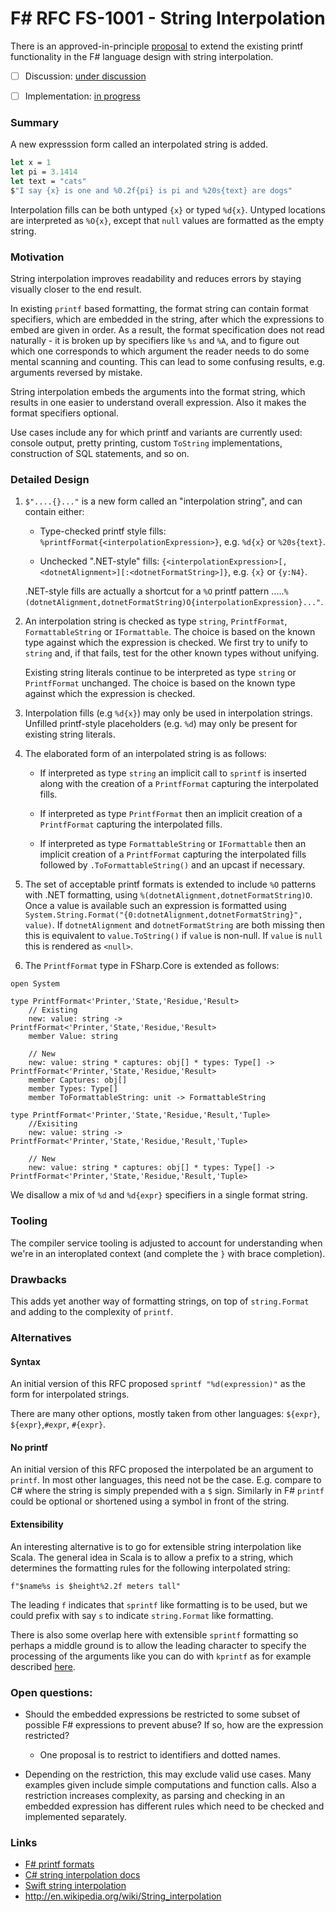 
# F# RFC FS-1001 - String Interpolation

There is an approved-in-principle [proposal](http://fslang.uservoice.com/forums/245727-f-language/suggestions/6002107-steal-nice-println-syntax-from-swift) to extend the existing printf functionality in the F# language design with string interpolation. 

* [ ] Discussion: [under discussion](https://github.com/fsharp/fslang-design/issues/368)

* [ ] Implementation: [in progress](https://github.com/dotnet/fsharp/pull/6770)

### Summary

A new expresssion form called an interpolated string is added. 

```fsharp
let x = 1
let pi = 3.1414
let text = "cats"
$"I say {x} is one and %0.2f{pi} is pi and %20s{text} are dogs"
```

Interpolation fills can be both untyped `{x}` or typed `%d{x}`.  Untyped locations are interpreted as `%O{x}`, except that `null` values are formatted as the empty string.

### Motivation

String interpolation improves readability and reduces errors by staying visually closer to the end result.

In existing `printf` based formatting, the format string can contain format specifiers, which are embedded in the string, after which the expressions to embed are given in order. As a result, the format specification does not read naturally - it is broken up by specifiers like `%s` and `%A`, and to figure out which one corresponds to which argument the reader needs to do some mental scanning and counting. This can lead to some confusing results, e.g. arguments reversed by mistake.

String interpolation embeds the arguments into the format string, which results in one easier to understand overall expression. Also it makes the format specifiers optional.

Use cases include any for which printf and variants are currently used: console output, pretty printing, custom `ToString` implementations, construction of SQL statements, and so on.

### Detailed Design

1. `$"....{}..."` is a new form called an "interpolation string", and can contain either:

   * Type-checked printf style fills: `%printfFormat{<interpolationExpression>}`, e.g. `%d{x}` or `%20s{text}`.
 
   * Unchecked ".NET-style" fills: `{<interpolationExpression>[,<dotnetAlignment>][:<dotnetFormatString>]}`, e.g. `{x}` or `{y:N4}`.

   .NET-style fills are actually a shortcut for a `%O` printf pattern .....`%(dotnetAlignment,dotnetFormatString)O{interpolationExpression}..."`.

2. An interpolation string is checked as type `string`, `PrintfFormat`, `FormattableString` or `IFormattable`. The choice is based on the known type against which the expression is checked. We first try to unify to `string` and, if that fails, test for the other known types without unifying.

   Existing string literals continue to be interpreted as type `string` or `PrintfFormat` unchanged. The choice is based on the known type against which the expression is checked.

3. Interpolation fills (e.g `%d{x}`) may only be used in interpolation strings.  Unfilled printf-style placeholders (e.g. `%d`) may only be present for existing string literals.

4. The elaborated form of an interpolated string is as follows:

   - If interpreted as type `string` an implicit call to `sprintf` is inserted along with the creation of a `PrintfFormat` capturing the interpolated fills.

   - If interpreted as type `PrintfFormat` then an implicit creation of a `PrintfFormat` capturing the interpolated fills.
   
   - If interpreted as type `FormattableString` or `IFormattable` then an implicit creation of a `PrintfFormat` capturing the interpolated fills followed by `.ToFormattableString()` and an upcast if necessary.

5. The set of acceptable printf formats is extended to include `%O` patterns with .NET formatting, using `%(dotnetAlignment,dotnetFormatString)O`.  Once a value is available such an expression is formatted using `System.String.Format("{0:dotnetAlignment,dotnetFormatString}", value)`.  If `dotnetAlignment` and `dotnetFormatString` are both missing then this is equivalent to `value.ToString()` if `value` is non-null.  If `value` is `null` this is rendered as `<null>`.

6. The `PrintfFormat` type in FSharp.Core is extended as follows:

```
open System

type PrintfFormat<'Printer,'State,'Residue,'Result>
    // Existing
    new: value: string -> PrintfFormat<'Printer,'State,'Residue,'Result>
    member Value: string
    
    // New
    new: value: string * captures: obj[] * types: Type[] -> PrintfFormat<'Printer,'State,'Residue,'Result>
    member Captures: obj[]
    member Types: Type[]
    member ToFormattableString: unit -> FormattableString

type PrintfFormat<'Printer,'State,'Residue,'Result,'Tuple>
    //Exisiting
    new: value: string -> PrintfFormat<'Printer,'State,'Residue,'Result,'Tuple>
    
    // New
    new: value: string * captures: obj[] * types: Type[] -> PrintfFormat<'Printer,'State,'Residue,'Result,'Tuple>
```

We disallow a mix of `%d` and `%d{expr}` specifiers in a single format string.


### Tooling

The compiler service tooling is adjusted to account for understanding when we're in an interoplated context (and complete the `}` with brace completion).

### Drawbacks

This adds yet another way of formatting strings, on top of `string.Format` and adding to the complexity of `printf`.

### Alternatives

#### Syntax

An initial version of this RFC proposed `sprintf "%d(expression)"` as the form for interpolated strings.

There are many other options, mostly taken from other languages: `${expr}`, `${expr}`,`#expr`, `#{expr}`.

#### No printf

An initial version of this RFC proposed the interpolated be an argument to `printf`. In most other languages, this need not be the case. E.g. compare to C# where the string is simply prepended with a `$` sign. Similarly in F# `printf` could be optional or shortened using a symbol in front of the string.

#### Extensibility

An interesting alternative is to go for extensible string interpolation like Scala. The general idea in Scala is to allow a prefix to a string, which determines the formatting rules for the following interpolated string:

`f"$name%s is $height%2.2f meters tall"`

The leading `f` indicates that `sprintf` like formatting is to be used, but we could prefix with say `s` to indicate `string.Format` like formatting.

There is also some overlap here with extensible `sprintf` formatting so perhaps a middle ground is to allow the leading character to specify the processing of the arguments like you can do with `kprintf` as for example described [here](https://bugsquash.blogspot.co.uk/2010/07/abusing-printfformat-in-f.html).


### Open questions:

* Should the embedded expressions be restricted to some subset of possible F# expressions to prevent abuse? If so, how are the expression restricted?

    * One proposal is to restrict to identifiers and dotted names.

* Depending on the restriction, this may exclude valid use cases. Many examples given include simple computations and function calls. Also a restriction increases complexity, as parsing and checking in an embedded expression has different rules which need to be checked and implemented separately.
    
### Links

* [F# printf formats](https://msdn.microsoft.com/en-us/visualfsharpdocs/conceptual/core.printf-module-%5Bfsharp%5D?f=255&MSPPError=-2147217396)
* [C# string interpolation docs](https://msdn.microsoft.com/en-us/library/dn961160.aspx)
* [Swift string interpolation](https://developer.apple.com/library/ios/documentation/Swift/Conceptual/Swift_Programming_Language/StringsAndCharacters.html)
* http://en.wikipedia.org/wiki/String_interpolation
